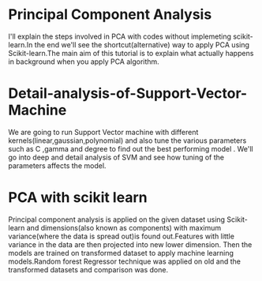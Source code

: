 # Principal Component Analysis
I'll explain the steps involved in PCA with codes without implemeting scikit-learn.In the end we'll see the shortcut(alternative) way to apply PCA using Scikit-learn.The main aim of this tutorial is to explain what actually happens in background when you apply PCA algorithm.

# Detail-analysis-of-Support-Vector-Machine
We are  going to run Support Vector machine with different kernels(linear,gaussian,polynomial) and also tune the various parameters such as C ,gamma and degree to find out the best performing model . We'll go into deep and detail analysis of SVM and see how tuning of the parameters affects the model.

# PCA with scikit learn
Principal component analysis is applied on the given dataset using Scikit-learn and dimensions(also known as components) with maximum variance(where the data is spread out)is found out.Features with little variance in the data are then projected into new lower dimension. Then the models are trained on transformed dataset to apply machine learning models.Random forest Regressor technique was applied on old and the transformed datasets and comparison was done. 
